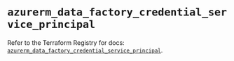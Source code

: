# `azurerm_data_factory_credential_service_principal`

Refer to the Terraform Registry for docs: [`azurerm_data_factory_credential_service_principal`](https://registry.terraform.io/providers/hashicorp/azurerm/4.17.0/docs/resources/data_factory_credential_service_principal).
